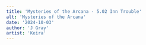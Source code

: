 ```yaml
---
title: 'Mysteries of the Arcana - 5.02 Inn Trouble'
alt: 'Mysteries of the Arcana'
date: '2024-10-03'
author: 'J Gray'
artist: 'Keira'
---
```

